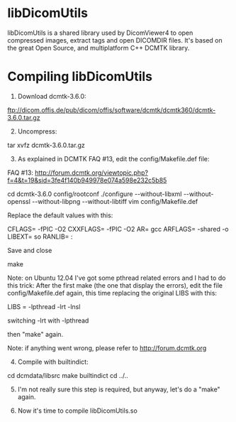 libDicomUtils
=============

libDicomUtils is a shared library used by DicomViewer4 to open compressed
images, extract tags and open DICOMDIR files. It's based on the great Open
Source, and multiplatform C++ DCMTK library.

Compiling libDicomUtils
=======================

1) Download dcmtk-3.6.0:

ftp://dicom.offis.de/pub/dicom/offis/software/dcmtk/dcmtk360/dcmtk-3.6.0.tar.gz

2) Uncompress:

tar xvfz dcmtk-3.6.0.tar.gz

3) As explained in DCMTK FAQ #13, edit the config/Makefile.def file:

FAQ #13: http://forum.dcmtk.org/viewtopic.php?f=4&t=19&sid=3fe4f140b949978e074a598e232c5b85

cd dcmtk-3.6.0
config/rootconf
./configure --without-libxml --without-openssl --without-libpng --without-libtiff
vim config/Makefile.def 

Replace the default values with this:

CFLAGS= -fPIC -O2
CXXFLAGS= -fPIC -O2
AR= gcc
ARFLAGS= -shared -o
LIBEXT= so
RANLIB= :

Save and close

make

Note: on Ubuntu 12.04 I've got some pthread related errors and I had to do
this trick:
After the first make (the one that display the errors), edit the file
config/Makefile.def again, this time replacing the original LIBS with this:

LIBS = -lpthread -lrt -lnsl 

switching -lrt with -lpthread

then "make" again.

Note: if anything went wrong, please refer to http://forum.dcmtk.org

4) Compile with builtindict:

cd dcmdata/libsrc
make builtindict
cd ../..

5) I'm not really sure this step is required, but anyway, let's
do a "make" again.

6) Now it's time to compile libDicomUtils.so

